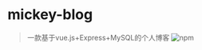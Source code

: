 # mickey-blog
> 一款基于vue.js+Express+MySQL的个人博客
![npm](https://img.shields.io/badge/npm-v6.2.0-brightgreen.svg)   
